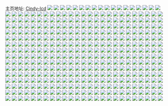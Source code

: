 主页地址: [Cindy-lcd](https://weibo.com/u/2987329572) 
![](https://wx4.sinaimg.cn/mw2000/b20f0824gy1gk5hzju4rtj235s2dc4qq.jpg) 
![](https://wx4.sinaimg.cn/mw2000/b20f0824gy1gk5hze1relj235s2dc4qr.jpg) 
![](https://wx4.sinaimg.cn/mw2000/b20f0824gy1gk5hzl48vsj20k00zk14e.jpg) 
![](https://wx4.sinaimg.cn/mw2000/b20f0824gy1gk5hzlvdadj20zk0k013u.jpg) 
![](https://wx4.sinaimg.cn/mw2000/b20f0824gy1gk5hzmlvbxj20zk0k012w.jpg) 
![](https://wx4.sinaimg.cn/mw2000/b20f0824gy1gk5hznirnwj20zk0k012o.jpg) 
![](https://wx4.sinaimg.cn/mw2000/b20f0824gy1gk5hzoe94wj20k00zktk3.jpg) 
![](https://wx4.sinaimg.cn/mw2000/b20f0824gy1gk5hzqtfmmj22c0340u0x.jpg) 
![](https://wx4.sinaimg.cn/mw2000/b20f0824gy1gk5hzb14p3j235s2dcnpf.jpg) 
![](https://wx4.sinaimg.cn/mw2000/b20f0824gy1gk5hzy718wj22c03404qq.jpg) 
![](https://wx4.sinaimg.cn/mw2000/b20f0824gy1gk5i01lbtcj23402c0npe.jpg) 
![](https://wx4.sinaimg.cn/mw2000/b20f0824gy1gk5hzu1kpuj22c0340hdt.jpg) 
![](https://wx4.sinaimg.cn/mw2000/b20f0824gy1gjg1y4tqiaj23402c0x6p.jpg) 
![](https://wx4.sinaimg.cn/mw2000/b20f0824gy1gjg1y7ab1bj23402c01ky.jpg) 
![](https://wx4.sinaimg.cn/mw2000/b20f0824gy1gjg1y9p7b5j22v825fe82.jpg) 
![](https://wx4.sinaimg.cn/mw2000/b20f0824gy1gjg1yc5sjmj23402c0npe.jpg) 
![](https://wx4.sinaimg.cn/mw2000/b20f0824gy1gjg1yhjp5lj21r0340b2a.jpg) 
![](https://wx4.sinaimg.cn/mw2000/b20f0824gy1gjg1ym6tjsj251c3s0kjp.jpg) 
![](https://wx4.sinaimg.cn/mw2000/b20f0824gy1gjg1ysy713j20xc1e0qds.jpg) 
![](https://wx4.sinaimg.cn/mw2000/b20f0824gy1gjg1ynztboj22c0340hdx.jpg) 
![](https://wx4.sinaimg.cn/mw2000/b20f0824gy1gjg1ypgtc3j21ot3054qq.jpg) 
![](https://wx4.sinaimg.cn/mw2000/b20f0824gy1gjg1yrmauvj21ct2ere81.jpg) 
![](https://wx4.sinaimg.cn/mw2000/b20f0824gy1gjg1yun7hqj22c0340e84.jpg) 
![](https://wx4.sinaimg.cn/mw2000/b20f0824gy1gjg1ywzyygj22c0340hdw.jpg) 
![](https://wx4.sinaimg.cn/mw2000/b20f0824gy1gjg1yyhnd7j21my2wthdt.jpg) 
![](https://wx4.sinaimg.cn/mw2000/b20f0824gy1gjg1z0si0nj22c03401l0.jpg) 
![](https://wx4.sinaimg.cn/mw2000/b20f0824gy1gjg1z2kgqoj22c0340u0z.jpg) 
![](https://wx4.sinaimg.cn/mw2000/b20f0824gy1gjg1z3qe8sj21o02ype81.jpg) 
![](https://wx4.sinaimg.cn/mw2000/b20f0824gy1gjg1z5zesjj22c0340qv7.jpg) 
![](https://wx4.sinaimg.cn/mw2000/b20f0824gy1gjg1y2z8z2j21qe32ze81.jpg) 
![](https://wx4.sinaimg.cn/mw2000/b20f0824gy1gjep3dcm3pj22yo1c91ky.jpg) 
![](https://wx4.sinaimg.cn/mw2000/b20f0824gy1gjep3hi1cvj21i425bh5g.jpg) 
![](https://wx4.sinaimg.cn/mw2000/b20f0824gy1gjep3fc7w6j21qt3244qp.jpg) 
![](https://wx4.sinaimg.cn/mw2000/b20f0824gy1gjep3i8058j23401r0npd.jpg) 
![](https://wx4.sinaimg.cn/mw2000/b20f0824gy1gjep3kztlqj21r0340aum.jpg) 
![](https://wx4.sinaimg.cn/mw2000/b20f0824gy1gjep3zt1kmj21r03401kx.jpg) 
![](https://wx4.sinaimg.cn/mw2000/b20f0824gy1gjep3oqdgjj23402c07wk.jpg) 
![](https://wx4.sinaimg.cn/mw2000/b20f0824gy1gjep3soqwlj23402c0hdw.jpg) 
![](https://wx4.sinaimg.cn/mw2000/b20f0824gy1gjep3wiv03j23402c07wk.jpg) 
![](https://wx4.sinaimg.cn/mw2000/b20f0824gy1gjep3kfzp2j21401rb7wi.jpg) 
![](https://wx4.sinaimg.cn/mw2000/b20f0824gy1gjeozwe3odj20zk0k07dh.jpg) 
![](https://wx4.sinaimg.cn/mw2000/b20f0824gy1gjeozvzlvwj20k00zk10v.jpg) 
![](https://wx4.sinaimg.cn/mw2000/b20f0824gy1gjeozy0m0jj22c0340k3l.jpg) 
![](https://wx4.sinaimg.cn/mw2000/b20f0824gy1gjeozzjbi9j21to3404a3.jpg) 
![](https://wx4.sinaimg.cn/mw2000/b20f0824gy1gjeozuhoa3j21x82utk2w.jpg) 
![](https://wx4.sinaimg.cn/mw2000/b20f0824gy1gjeozwrf9pj21p22spqqa.jpg) 
![](https://wx4.sinaimg.cn/mw2000/b20f0824gy1gjep3b2mmoj23402c0b29.jpg) 
![](https://wx4.sinaimg.cn/mw2000/b20f0824gy1gjeox8wprzj23402c0npd.jpg) 
![](https://wx4.sinaimg.cn/mw2000/b20f0824ly1gjbup8ubmwj22c0340tuc.jpg) 
![](https://wx4.sinaimg.cn/mw2000/b20f0824ly1gjbuosrfr3j23401r0kjl.jpg) 
![](https://wx4.sinaimg.cn/mw2000/b20f0824ly1gjbup5zpfnj21r03401gs.jpg) 
![](https://wx4.sinaimg.cn/mw2000/b20f0824ly1gjbup7dtjwj23401r0b0l.jpg) 
![](https://wx4.sinaimg.cn/mw2000/b20f0824ly1gjbuozy97pj22wg1mqu0x.jpg) 
![](https://wx4.sinaimg.cn/mw2000/b20f0824ly1gjbuouqirjj23401r0qv5.jpg) 
![](https://wx4.sinaimg.cn/mw2000/b20f0824ly1gjbup242ixj232o1q91ky.jpg) 
![](https://wx4.sinaimg.cn/mw2000/b20f0824ly1gjbup4bmbcj23401r07wh.jpg) 
![](https://wx4.sinaimg.cn/mw2000/b20f0824ly1gjbupeco4rj21r0340kjl.jpg) 
![](https://wx4.sinaimg.cn/mw2000/b20f0824ly1gjbupg8prij23401r0kjl.jpg) 
![](https://wx4.sinaimg.cn/mw2000/b20f0824ly1gjbupbw2emj23402c0kjl.jpg) 
![](https://wx4.sinaimg.cn/mw2000/b20f0824ly1gjbuoxami6j21p530pwue.jpg) 
![](https://wx4.sinaimg.cn/mw2000/b20f0824ly1gjbuoyfxjvj21r0340nch.jpg) 
![](https://wx4.sinaimg.cn/mw2000/b20f0824ly1gjbupi1b8mj23402c01f1.jpg) 
![](https://wx4.sinaimg.cn/mw2000/b20f0824ly1gjbupm6i80j23402c0b2a.jpg) 
![](https://wx4.sinaimg.cn/mw2000/b20f0824ly1gjbuow8rk8j21r0340k4s.jpg) 
![](https://wx4.sinaimg.cn/mw2000/b20f0824ly1gjbupa9rjfj20k00zk7eq.jpg) 
![](https://wx4.sinaimg.cn/mw2000/b20f0824ly1gjbupar13oj216o1kw7hr.jpg) 
![](https://wx4.sinaimg.cn/mw2000/b20f0824ly1gja1a9dw0oj22c0340kg5.jpg) 
![](https://wx4.sinaimg.cn/mw2000/b20f0824ly1gja1axvmlnj21r0340wil.jpg) 
![](https://wx4.sinaimg.cn/mw2000/b20f0824ly1gja1aqdp4lj21pz1ahked.jpg) 
![](https://wx4.sinaimg.cn/mw2000/b20f0824ly1gja1bczsdtj21r0340awc.jpg) 
![](https://wx4.sinaimg.cn/mw2000/b20f0824ly1gja1bj9te5j22c03404qq.jpg) 
![](https://wx4.sinaimg.cn/mw2000/b20f0824ly1gja1b4bmeej20k00zkag0.jpg) 
![](https://wx4.sinaimg.cn/mw2000/b20f0824ly1gja1b9n977j22c0340u0x.jpg) 
![](https://wx4.sinaimg.cn/mw2000/b20f0824ly1gja1bxppdcj22c03407wm.jpg) 
![](https://wx4.sinaimg.cn/mw2000/b20f0824ly1gja1aglraqj20k00zk457.jpg) 
![](https://wx4.sinaimg.cn/mw2000/b20f0824ly1gja1ahg02aj20k00zk47w.jpg) 
![](https://wx4.sinaimg.cn/mw2000/b20f0824ly1gja1bkoaj0j20k00zkdoh.jpg) 
![](https://wx4.sinaimg.cn/mw2000/b20f0824ly1gja1aehbx1j23402c01ky.jpg) 
![](https://wx4.sinaimg.cn/mw2000/b20f0824ly1gja1akf2gkj23402c0hdt.jpg) 
![](https://wx4.sinaimg.cn/mw2000/b20f0824ly1gja1antee4j22c03407wh.jpg) 
![](https://wx4.sinaimg.cn/mw2000/b20f0824ly1gja1awpjxwj22c0340b2b.jpg) 
![](https://wx4.sinaimg.cn/mw2000/b20f0824ly1gja1b27tjkj21r0340hdt.jpg) 
![](https://wx4.sinaimg.cn/mw2000/b20f0824ly1gja1a6nqcqj22c0340b29.jpg) 
![](https://wx4.sinaimg.cn/mw2000/b20f0824ly1gja1c0bfccj22c0340e81.jpg) 
![](https://wx4.sinaimg.cn/mw2000/b20f0824gy1gisu38f1lfj22c0340e84.jpg) 
![](https://wx4.sinaimg.cn/mw2000/b20f0824gy1gisu5gxvtyj22c0340hdu.jpg) 
![](https://wx4.sinaimg.cn/mw2000/b20f0824gy1gisu3a8rdzj22c0340hdv.jpg) 
![](https://wx4.sinaimg.cn/mw2000/b20f0824gy1gisu5i9m27j22c0340kjl.jpg) 
![](https://wx4.sinaimg.cn/mw2000/b20f0824gy1gisu3fa6kxj23401qzb2b.jpg) 
![](https://wx4.sinaimg.cn/mw2000/b20f0824gy1gisu5oa7fuj23401r0e82.jpg) 
![](https://wx4.sinaimg.cn/mw2000/b20f0824gy1gisu3bp2t6j22c0340u0z.jpg) 
![](https://wx4.sinaimg.cn/mw2000/b20f0824gy1gisu5jl5gwj22c0340b2a.jpg) 
![](https://wx4.sinaimg.cn/mw2000/b20f0824gy1gisu36u28jj22892z0npf.jpg) 
![](https://wx4.sinaimg.cn/mw2000/b20f0824gy1gisu5la9a7j22892z0npe.jpg) 
![](https://wx4.sinaimg.cn/mw2000/b20f0824gy1gisu3dtyc4j22c0340npg.jpg) 
![](https://wx4.sinaimg.cn/mw2000/b20f0824gy1gisu5myj5lj22c0340u0z.jpg) 
![](https://wx4.sinaimg.cn/mw2000/b20f0824gy1gisu3cduw5j20u0140n5v.jpg) 
![](https://wx4.sinaimg.cn/mw2000/b20f0824gy1gisu3ft7szj20n11dtwm7.jpg) 
![](https://wx4.sinaimg.cn/mw2000/b20f0824gy1gisu35ggq1j20n11dt7hc.jpg) 
![](https://wx4.sinaimg.cn/mw2000/b20f0824gy1giacv27cvmj23401r0x6p.jpg) 
![](https://wx4.sinaimg.cn/mw2000/b20f0824gy1giacv39329j23401r0tyy.jpg) 
![](https://wx4.sinaimg.cn/mw2000/b20f0824gy1giacv43lkaj22c03404qp.jpg) 
![](https://wx4.sinaimg.cn/mw2000/b20f0824gy1giacv4xs4pj21r0340tvn.jpg) 
![](https://wx4.sinaimg.cn/mw2000/b20f0824gy1giacv5pn3nj21r03407ts.jpg) 
![](https://wx4.sinaimg.cn/mw2000/b20f0824gy1giacv0f67qj21r0340qip.jpg) 
![](https://wx4.sinaimg.cn/mw2000/b20f0824gy1giacv6g7u7j23402c01cd.jpg) 
![](https://wx4.sinaimg.cn/mw2000/b20f0824gy1giacv1af39j23401r0u0g.jpg) 
![](https://wx4.sinaimg.cn/mw2000/b20f0824gy1giacv9heatj22c0340u0y.jpg) 
![](https://wx4.sinaimg.cn/mw2000/b20f0824gy1giacwa4o65j23401r01kx.jpg) 
![](https://wx4.sinaimg.cn/mw2000/b20f0824gy1gi74w1fs8fj23402c01cd.jpg) 
![](https://wx4.sinaimg.cn/mw2000/b20f0824gy1gi43xv4h32j20u01hc49b.jpg) 
![](https://wx4.sinaimg.cn/mw2000/b20f0824gy1gi43xw4i7xj23401r0x6p.jpg) 
![](https://wx4.sinaimg.cn/mw2000/b20f0824gy1gi43xtta9xj22c03404qp.jpg) 
![](https://wx4.sinaimg.cn/mw2000/b20f0824gy1gi43xwvm6wj20k00zkn8d.jpg) 
![](https://wx4.sinaimg.cn/mw2000/b20f0824gy1gi43xx9li5j20k00z7gy3.jpg) 
![](https://wx4.sinaimg.cn/mw2000/b20f0824gy1ghsmewr5pij23401r01b5.jpg) 
![](https://wx4.sinaimg.cn/mw2000/b20f0824gy1ghsmexm1ozj228d2fie81.jpg) 
![](https://wx4.sinaimg.cn/mw2000/b20f0824gy1ghsmeyevwbj23401r04qp.jpg) 
![](https://wx4.sinaimg.cn/mw2000/b20f0824gy1ghsmf0kzd8j23401r0hdt.jpg) 
![](https://wx4.sinaimg.cn/mw2000/b20f0824gy1ghsmf1h8q3j23401v3hdt.jpg) 
![](https://wx4.sinaimg.cn/mw2000/b20f0824gy1ghsmf29fivj23402c019i.jpg) 
![](https://wx4.sinaimg.cn/mw2000/b20f0824gy1ghsmf3vdi0j22c0340kjl.jpg) 
![](https://wx4.sinaimg.cn/mw2000/b20f0824gy1ghsmf4z14mj23402c0hdt.jpg) 
![](https://wx4.sinaimg.cn/mw2000/b20f0824gy1ghsmf67c7sj23402c0x6p.jpg) 
![](https://wx4.sinaimg.cn/mw2000/b20f0824gy1ghsmf8dfqxj23402c07wh.jpg) 
![](https://wx4.sinaimg.cn/mw2000/b20f0824gy1ghsmfac722j23402c0npd.jpg) 
![](https://wx4.sinaimg.cn/mw2000/b20f0824gy1ghsmfc7jdij21r0340b29.jpg) 
![](https://wx4.sinaimg.cn/mw2000/b20f0824gy1ghsmfdr2zuj22c0340hdt.jpg) 
![](https://wx4.sinaimg.cn/mw2000/b20f0824gy1ghsmff93qgj23401r0b29.jpg) 
![](https://wx4.sinaimg.cn/mw2000/b20f0824gy1ghsmfg2hnyj22c0340b29.jpg) 
![](https://wx4.sinaimg.cn/mw2000/b20f0824gy1ghsmfha03yj21r03404qq.jpg) 
![](https://wx4.sinaimg.cn/mw2000/b20f0824gy1ghsmfiei3sj21r03407wi.jpg) 
![](https://wx4.sinaimg.cn/mw2000/b20f0824gy1ghsmc9ct1hj23401r0az2.jpg) 
![](https://wx4.sinaimg.cn/mw2000/b20f0824gy1ghsmcaoinhj21r03404qq.jpg) 
![](https://wx4.sinaimg.cn/mw2000/b20f0824gy1ghsmccwyywj23401r0kjl.jpg) 
![](https://wx4.sinaimg.cn/mw2000/b20f0824gy1ghsmcdrjnqj21r0340kjl.jpg) 
![](https://wx4.sinaimg.cn/mw2000/b20f0824gy1ghsmceoedzj21r0340u0x.jpg) 
![](https://wx4.sinaimg.cn/mw2000/b20f0824gy1ghsmc82cflj23401r0hdn.jpg) 
![](https://wx4.sinaimg.cn/mw2000/b20f0824gy1ghsmcgws1zj23401r0e81.jpg) 
![](https://wx4.sinaimg.cn/mw2000/b20f0824gy1ghsmchqyagj21r03401kx.jpg) 
![](https://wx4.sinaimg.cn/mw2000/b20f0824gy1ghsmcifolcj23401r07t4.jpg) 
![](https://wx4.sinaimg.cn/mw2000/b20f0824gy1ghsmcjhht9j21r0340kjl.jpg) 
![](https://wx4.sinaimg.cn/mw2000/b20f0824gy1ghsmckiwcxj21r0340hdt.jpg) 
![](https://wx4.sinaimg.cn/mw2000/b20f0824gy1ghsmclfk2ej21r0340npd.jpg) 
![](https://wx4.sinaimg.cn/mw2000/b20f0824gy1ghsmcbyyz4j21r03404qp.jpg) 
![](https://wx4.sinaimg.cn/mw2000/b20f0824gy1ghsmcm6bufj23401r0hai.jpg) 
![](https://wx4.sinaimg.cn/mw2000/b20f0824gy1ghsmcmxoquj23401r0b29.jpg) 
![](https://wx4.sinaimg.cn/mw2000/b20f0824gy1ghsmcns11lj23401r0b29.jpg) 
![](https://wx4.sinaimg.cn/mw2000/b20f0824gy1ghsmcoo5qoj226o2g6hdt.jpg) 
![](https://wx4.sinaimg.cn/mw2000/b20f0824gy1ghsmcpvtqhj23401r07wi.jpg) 
![](https://wx4.sinaimg.cn/mw2000/b20f0824gy1ghsmaqcsvaj22c03401ky.jpg) 
![](https://wx4.sinaimg.cn/mw2000/b20f0824gy1ghsmartcqrj22c0340npe.jpg) 
![](https://wx4.sinaimg.cn/mw2000/b20f0824gy1ghsmasrlufj23402c0kad.jpg) 
![](https://wx4.sinaimg.cn/mw2000/b20f0824gy1ghsmaug5clj234024kkjl.jpg) 
![](https://wx4.sinaimg.cn/mw2000/b20f0824gy1ghsmavcfabj23402c0hdt.jpg) 
![](https://wx4.sinaimg.cn/mw2000/b20f0824gy1ghsmax8k0aj23401r0qv5.jpg) 
![](https://wx4.sinaimg.cn/mw2000/b20f0824gy1ghsmaybmq9j23401r04qq.jpg) 
![](https://wx4.sinaimg.cn/mw2000/b20f0824gy1ghsmaz5syij21r0340hca.jpg) 
![](https://wx4.sinaimg.cn/mw2000/b20f0824gy1ghsmb125q3j23401r0x6q.jpg) 
![](https://wx4.sinaimg.cn/mw2000/b20f0824gy1ghsmb2bkqnj21r03407wh.jpg) 
![](https://wx4.sinaimg.cn/mw2000/b20f0824gy1ghsmb35zttj23401r0b29.jpg) 
![](https://wx4.sinaimg.cn/mw2000/b20f0824gy1ghsmb4hvy5j21r0340b2b.jpg) 
![](https://wx4.sinaimg.cn/mw2000/b20f0824gy1ghsmb5y8rmj21r0340b2b.jpg) 
![](https://wx4.sinaimg.cn/mw2000/b20f0824gy1ghsmb76c66j23401r0qv6.jpg) 
![](https://wx4.sinaimg.cn/mw2000/b20f0824gy1ghsmb8lzakj21hd23lhdt.jpg) 
![](https://wx4.sinaimg.cn/mw2000/b20f0824gy1ghsmb9fnw9j23401r0e81.jpg) 
![](https://wx4.sinaimg.cn/mw2000/b20f0824gy1ghsmbanxyjj23401r0e81.jpg) 
![](https://wx4.sinaimg.cn/mw2000/b20f0824gy1ghsmbbk00bj23401r0hdq.jpg) 
![](https://wx4.sinaimg.cn/mw2000/b20f0824gy1ghsm4eyz7wj23402c07wi.jpg) 
![](https://wx4.sinaimg.cn/mw2000/b20f0824gy1ghsm4iooq6j23402c0npd.jpg) 
![](https://wx4.sinaimg.cn/mw2000/b20f0824gy1ghsm4kxvnlj21r0340npd.jpg) 
![](https://wx4.sinaimg.cn/mw2000/b20f0824gy1ghsm4ntxe9j21r0340e84.jpg) 
![](https://wx4.sinaimg.cn/mw2000/b20f0824gy1ghsm4ouarej21r0340npd.jpg) 
![](https://wx4.sinaimg.cn/mw2000/b20f0824gy1ghsm4q0tkpj21c92dsx6p.jpg) 
![](https://wx4.sinaimg.cn/mw2000/b20f0824gy1ghsm4qwa77j21lr2k9e81.jpg) 
![](https://wx4.sinaimg.cn/mw2000/b20f0824gy1ghsm4rpp0kj234021db29.jpg) 
![](https://wx4.sinaimg.cn/mw2000/b20f0824gy1ghsm4sphvgj20k00zk45p.jpg) 
![](https://wx4.sinaimg.cn/mw2000/b20f0824gy1ghsm4tk7asj22402tc4qq.jpg) 
![](https://wx4.sinaimg.cn/mw2000/b20f0824gy1ghsm4m1uvmj22c0340hdu.jpg) 
![](https://wx4.sinaimg.cn/mw2000/b20f0824gy1ghsm4uj5zzj22c0340npd.jpg) 
![](https://wx4.sinaimg.cn/mw2000/b20f0824gy1gh70psz3w6j23gg56ou0z.jpg) 
![](https://wx4.sinaimg.cn/mw2000/b20f0824gy1gh70pyom67j256o3ggkjn.jpg) 
![](https://wx4.sinaimg.cn/mw2000/b20f0824gy1gh70q5ousij256o3ggqv7.jpg) 
![](https://wx4.sinaimg.cn/mw2000/b20f0824gy1gh70qe3bl6j256o3gg4qu.jpg) 
![](https://wx4.sinaimg.cn/mw2000/b20f0824gy1gh70qlivgvj256o3ggkjo.jpg) 
![](https://wx4.sinaimg.cn/mw2000/b20f0824gy1gh70qt9mb3j256o3ggb2d.jpg) 
![](https://wx4.sinaimg.cn/mw2000/b20f0824gy1gh70r21takj256o3gg1l2.jpg) 
![](https://wx4.sinaimg.cn/mw2000/b20f0824gy1gh70pmktp5j23gg56ox6s.jpg) 
![](https://wx4.sinaimg.cn/mw2000/b20f0824gy1gh70s50j8hj256o3ggu15.jpg) 
![](https://wx4.sinaimg.cn/mw2000/b20f0824gy1gh70rg8nhmj24xr3fd4qy.jpg) 
![](https://wx4.sinaimg.cn/mw2000/b20f0824gy1gh70snifvtj23gg56oqvg.jpg) 
![](https://wx4.sinaimg.cn/mw2000/b20f0824gy1gh70tlja30j236i51fe8e.jpg) 
![](https://wx4.sinaimg.cn/mw2000/b20f0824gy1gh70rqktokj22i43gakjq.jpg) 
![](https://wx4.sinaimg.cn/mw2000/b20f0824gy1gh70tn0ce8j230p1p5h45.jpg) 
![](https://wx4.sinaimg.cn/mw2000/b20f0824gy1gh70t1c2w7j256o3ggkjt.jpg) 
![](https://wx4.sinaimg.cn/mw2000/b20f0824gy1gh70trdrkaj23401r0qv6.jpg) 
![](https://wx4.sinaimg.cn/mw2000/b20f0824gy1gh70tvwf6hj23401r0u0y.jpg) 
![](https://wx4.sinaimg.cn/mw2000/b20f0824gy1gh70tzjndfj23401r0e82.jpg) 
![](https://wx4.sinaimg.cn/mw2000/b20f0824gy1ggn721a9pvj23gg56o1lg.jpg) 
![](https://wx4.sinaimg.cn/mw2000/b20f0824gy1ggn73oyot3j23gg56ob2f.jpg) 
![](https://wx4.sinaimg.cn/mw2000/b20f0824gy1ggn718ex8ij256o3ggnpv.jpg) 
![](https://wx4.sinaimg.cn/mw2000/b20f0824gy1ggn73eqga2j256o3gg4qv.jpg) 
![](https://wx4.sinaimg.cn/mw2000/b20f0824gy1ggn72jkti4j256o3gge87.jpg) 
![](https://wx4.sinaimg.cn/mw2000/b20f0824gy1ggn734dlv6j256o3ggu12.jpg) 
![](https://wx4.sinaimg.cn/mw2000/b20f0824gy1ggn72tqiuzj23gg56oe86.jpg) 
![](https://wx4.sinaimg.cn/mw2000/b20f0824gy1ggn70d58vtj20n01a11ab.jpg) 
![](https://wx4.sinaimg.cn/mw2000/b20f0824gy1ggn728674mj22c0340u0z.jpg) 
![](https://wx4.sinaimg.cn/mw2000/b20f0824ly1gga4421moqj23402c0npd.jpg) 
![](https://wx4.sinaimg.cn/mw2000/b20f0824ly1gga4490o1bj23402c0e82.jpg) 
![](https://wx4.sinaimg.cn/mw2000/b20f0824ly1gga44fuqlgj23402c01ky.jpg) 
![](https://wx4.sinaimg.cn/mw2000/b20f0824ly1gga44nrfsxj23402c0kjl.jpg) 
![](https://wx4.sinaimg.cn/mw2000/b20f0824ly1gga44tkfrkj23402c0e81.jpg) 
![](https://wx4.sinaimg.cn/mw2000/b20f0824gy1gf0z8qzk50j21r0340e83.jpg) 
![](https://wx4.sinaimg.cn/mw2000/b20f0824gy1gf0z8svi1yj21r0340hdv.jpg) 
![](https://wx4.sinaimg.cn/mw2000/b20f0824gy1gf0z8wasz6j21r0340x6r.jpg) 
![](https://wx4.sinaimg.cn/mw2000/b20f0824gy1gf0z8z7054j222z345qvb.jpg) 
![](https://wx4.sinaimg.cn/mw2000/b20f0824gy1geq3rxm6dtj23401r0x6p.jpg) 
![](https://wx4.sinaimg.cn/mw2000/b20f0824gy1geq3s0sl4xj23401r04qq.jpg) 
![](https://wx4.sinaimg.cn/mw2000/b20f0824gy1geq3shhv5pj23402c0qv6.jpg) 
![](https://wx4.sinaimg.cn/mw2000/b20f0824gy1geq3snzakkj23402c0qv6.jpg) 
![](https://wx4.sinaimg.cn/mw2000/b20f0824gy1geq3st5mrcj22c0340hdv.jpg) 
![](https://wx4.sinaimg.cn/mw2000/b20f0824ly1geoisz6ds4j23401r0kjm.jpg) 
![](https://wx4.sinaimg.cn/mw2000/b20f0824ly1geoit6qb71j23401r0u0x.jpg) 
![](https://wx4.sinaimg.cn/mw2000/b20f0824gy1gefqyh0zr3j22ir1ki7wi.jpg) 
![](https://wx4.sinaimg.cn/mw2000/b20f0824gy1gefqyy21p9j21ih2ovu0x.jpg) 
![](https://wx4.sinaimg.cn/mw2000/b20f0824gy1gefqyl7gqxj23402c0e82.jpg) 
![](https://wx4.sinaimg.cn/mw2000/b20f0824gy1gefqyq8x10j23401r0qv6.jpg) 
![](https://wx4.sinaimg.cn/mw2000/b20f0824gy1gefqyu7rgrj22c02c04qq.jpg) 
![](https://wx4.sinaimg.cn/mw2000/b20f0824ly1geby8kbqoaj23401r0qv5.jpg) 
![](https://wx4.sinaimg.cn/mw2000/b20f0824ly1geby9motuoj23401r0npf.jpg) 
![](https://wx4.sinaimg.cn/mw2000/b20f0824ly1gdhiokcjs6j23402c0hdt.jpg) 
![](https://wx4.sinaimg.cn/mw2000/b20f0824ly1gdhiolq8otj22832ys7wh.jpg) 
![](https://wx4.sinaimg.cn/mw2000/b20f0824gy1gc43nm66nfj21400u0gsk.jpg) 
![](https://wx4.sinaimg.cn/mw2000/b20f0824gy1gc43nll8x9j21400u00wd.jpg) 
![](https://wx4.sinaimg.cn/mw2000/b20f0824gy1gc43nl1n6uj20u0140ai1.jpg) 
![](https://wx4.sinaimg.cn/mw2000/b20f0824gy1gc43o0nlgtj21ha0tyat2.jpg) 
![](https://wx4.sinaimg.cn/mw2000/b20f0824gy1gc43nztqo3j21hc0u0apx.jpg) 
![](https://wx4.sinaimg.cn/mw2000/b20f0824gy1gc43o1b9psj20u0140gz0.jpg) 
![](https://wx4.sinaimg.cn/mw2000/b20f0824ly1gbihdrss89j21400u0alh.jpg) 
![](https://wx4.sinaimg.cn/mw2000/b20f0824ly1gbihds89ylj21400u0aj0.jpg) 
![](https://wx4.sinaimg.cn/mw2000/b20f0824ly1gb9acz4r9sj21400u00zg.jpg) 
![](https://wx4.sinaimg.cn/mw2000/b20f0824ly1gb9ad1kac4j20u0140n67.jpg) 
![](https://wx4.sinaimg.cn/mw2000/b20f0824ly1gb9ad2yfh9j20u015nn5z.jpg) 
![](https://wx4.sinaimg.cn/mw2000/b20f0824ly1gb9ad83h7nj21400u0tph.jpg) 
![](https://wx4.sinaimg.cn/mw2000/b20f0824ly1gb9ad8s28zj21400u0amo.jpg) 
![](https://wx4.sinaimg.cn/mw2000/b20f0824gy3gb5wjaux91j20zk0zkkde.jpg) 
![](https://wx4.sinaimg.cn/mw2000/b20f0824gy1gat5j1hcrjj21k60wetn2.jpg) 
![](https://wx4.sinaimg.cn/mw2000/b20f0824gy1gat5izbou8j21kw126au5.jpg) 
![](https://wx4.sinaimg.cn/mw2000/b20f0824gy1gat5iu2vk1j21ko0w4139.jpg) 
![](https://wx4.sinaimg.cn/mw2000/b20f0824gy1gat5ivnbefj21kw11xb29.jpg) 
![](https://wx4.sinaimg.cn/mw2000/b20f0824gy1gat5iths8mj21kw11x7l9.jpg) 
![](https://wx4.sinaimg.cn/mw2000/b20f0824gy1gat5ixpmqaj21kw11xnpd.jpg) 
![](https://wx4.sinaimg.cn/mw2000/b20f0824gy1gat5j0y4aaj21kw126kfr.jpg) 
![](https://wx4.sinaimg.cn/mw2000/b20f0824gy1gat5j4ofq6j21nv27t4qq.jpg) 
![](https://wx4.sinaimg.cn/mw2000/b20f0824gy1gat5j7q4byj21nv27tu0x.jpg) 
![](https://wx4.sinaimg.cn/mw2000/b20f0824gy1gat5jax15cj21nv27t1ky.jpg) 
![](https://wx4.sinaimg.cn/mw2000/b20f0824gy1gat5jdvkczj22c02c01ky.jpg) 
![](https://wx4.sinaimg.cn/mw2000/b20f0824ly1gafuj5yfgvj23402c01ky.jpg) 
![](https://wx4.sinaimg.cn/mw2000/b20f0824ly1gafuj9gwkkj23402c0x6p.jpg) 
![](https://wx4.sinaimg.cn/mw2000/b20f0824ly1gafujclz20j23402c0qv5.jpg) 
![](https://wx4.sinaimg.cn/mw2000/b20f0824ly1gafujqceudj23402c0qv5.jpg) 
![](https://wx4.sinaimg.cn/mw2000/b20f0824ly1gafujy97udj23402c0b2a.jpg) 
![](https://wx4.sinaimg.cn/mw2000/b20f0824ly1gafukpunauj23402c0hdu.jpg) 
![](https://wx4.sinaimg.cn/mw2000/b20f0824ly1gafulas3s1j23402c04qq.jpg) 
![](https://wx4.sinaimg.cn/mw2000/b20f0824ly1gafumbiaxvj22c0340qv6.jpg) 
![](https://wx4.sinaimg.cn/mw2000/b20f0824gy1ga3mhjga9nj22402tcnph.jpg) 
![](https://wx4.sinaimg.cn/mw2000/b20f0824gy1ga3mhosz4jj23402c0e83.jpg) 
![](https://wx4.sinaimg.cn/mw2000/b20f0824gy1ga3mhr1c41j231d1bjhdt.jpg) 
![](https://wx4.sinaimg.cn/mw2000/b20f0824gy1ga3mhvz3mhj22tc240x6q.jpg) 
![](https://wx4.sinaimg.cn/mw2000/b20f0824gy1ga3mi2zqn0j22tc240u0z.jpg) 
![](https://wx4.sinaimg.cn/mw2000/b20f0824gy1ga3mi9k0usj22tc2404qs.jpg) 
![](https://wx4.sinaimg.cn/mw2000/b20f0824gy1ga3mic7l7pj227s18wkjl.jpg) 
![](https://wx4.sinaimg.cn/mw2000/b20f0824gy1ga3mifeti7j23402c0qv5.jpg) 
![](https://wx4.sinaimg.cn/mw2000/b20f0824gy1ga3mihrv30j23402c0hdt.jpg) 
![](https://wx4.sinaimg.cn/mw2000/b20f0824gy1ga3miloyzoj22tc240000.jpg) 
![](https://wx4.sinaimg.cn/mw2000/b20f0824gy1ga3mirhs5qj22tc2407wj.jpg) 
![](https://wx4.sinaimg.cn/mw2000/b20f0824gy1ga3miuvsp1j22tc2401ky.jpg) 
![](https://wx4.sinaimg.cn/mw2000/b20f0824gy1ga3miyto92j230w1pgkjm.jpg) 
![](https://wx4.sinaimg.cn/mw2000/b20f0824gy1ga3mj1wlyaj23402c01ky.jpg) 
![](https://wx4.sinaimg.cn/mw2000/b20f0824gy1ga3mj7btvqj22tc240b2b.jpg) 
![](https://wx4.sinaimg.cn/mw2000/b20f0824gy1ga3mjfpp3nj22402tcu0y.jpg) 
![](https://wx4.sinaimg.cn/mw2000/b20f0824gy1ga3mhapy1rj22c02c0tsl.jpg) 
![](https://wx4.sinaimg.cn/mw2000/b20f0824gy1ga3mjazcd9j22c0340b2a.jpg) 
![](https://wx4.sinaimg.cn/mw2000/b20f0824ly1g9p1ipwnx6j22c02c0e2m.jpg) 
![](https://wx4.sinaimg.cn/mw2000/b20f0824gy1g9heq69plbj22tc240u0y.jpg) 
![](https://wx4.sinaimg.cn/mw2000/b20f0824ly1g9djiu6zv1j22c0340qv5.jpg) 
![](https://wx4.sinaimg.cn/mw2000/b20f0824ly1g9dljfkaemj20ku0ku0vs.jpg) 
![](https://wx4.sinaimg.cn/mw2000/b20f0824ly1g9djinfjsvj22c02c0qv5.jpg) 
![](https://wx4.sinaimg.cn/mw2000/b20f0824ly1g9djx9jcs7j21hf1z4b2c.jpg) 
![](https://wx4.sinaimg.cn/mw2000/b20f0824ly1g9dljg16s2j20ku0ku0w2.jpg) 
![](https://wx4.sinaimg.cn/mw2000/b20f0824ly1g9dljerxnqj21o02yohdu.jpg) 
![](https://wx4.sinaimg.cn/mw2000/b20f0824ly1g9dljk5wlwj22o03k07wi.jpg) 
![](https://wx4.sinaimg.cn/mw2000/b20f0824ly1g9dljl3lh4j20ku0ku0vx.jpg) 
![](https://wx4.sinaimg.cn/mw2000/b20f0824ly1g9dljo5medj22c0340qv7.jpg) 
![](https://wx4.sinaimg.cn/mw2000/b20f0824gy1g98bn3df0vj21mc13748x.jpg) 
![](https://wx4.sinaimg.cn/mw2000/b20f0824gy1g98bn3tggnj21fa0u0wth.jpg) 
![](https://wx4.sinaimg.cn/mw2000/b20f0824gy1g98bn8z83rj22c0340npe.jpg) 
![](https://wx4.sinaimg.cn/mw2000/b20f0824gy1g98bmw2911j23402c0qv6.jpg) 
![](https://wx4.sinaimg.cn/mw2000/b20f0824gy1g98bn49detj20q513un8v.jpg) 
![](https://wx4.sinaimg.cn/mw2000/b20f0824gy1g98bn2ugz4j221h2n6u0x.jpg) 
![](https://wx4.sinaimg.cn/mw2000/b20f0824gy1g98bni8awwj23402c0e82.jpg) 
![](https://wx4.sinaimg.cn/mw2000/b20f0824gy1g98bnengx6j22c0340x6r.jpg) 
![](https://wx4.sinaimg.cn/mw2000/b20f0824gy1g98bn0562xj234022ox6q.jpg) 
![](https://wx4.sinaimg.cn/mw2000/b20f0824ly1g96lul9gjbj24m032okjv.jpg) 
![](https://wx4.sinaimg.cn/mw2000/b20f0824ly1g96lumqy86j21900u0jwy.jpg) 
![](https://wx4.sinaimg.cn/mw2000/b20f0824ly1g96lun2mnjj21900u0wka.jpg) 
![](https://wx4.sinaimg.cn/mw2000/b20f0824ly1g96lupah7nj24802tc1kz.jpg) 
![](https://wx4.sinaimg.cn/mw2000/b20f0824ly1g96luq6lsqj20u0190jxz.jpg) 
![](https://wx4.sinaimg.cn/mw2000/b20f0824ly1g96luqipj7j20u0190wkf.jpg) 
![](https://wx4.sinaimg.cn/mw2000/b20f0824ly1g96luqupqaj21900u0dmz.jpg) 
![](https://wx4.sinaimg.cn/mw2000/b20f0824ly1g96ludm5qcj24802tc1kz.jpg) 
![](https://wx4.sinaimg.cn/mw2000/b20f0824ly1g96lutfb59j24802tckjn.jpg) 
![](https://wx4.sinaimg.cn/mw2000/b20f0824gy1g90ac22irjj20u10u00uz.jpg) 
![](https://wx4.sinaimg.cn/mw2000/b20f0824gy1g815ph4dvoj21qp3404qq.jpg) 
![](https://wx4.sinaimg.cn/mw2000/b20f0824gy1g815pftpa2j22c0340hdt.jpg) 
![](https://wx4.sinaimg.cn/mw2000/b20f0824ly1g7v8sk6f0gj20hh0xstcu.jpg) 
![](https://wx4.sinaimg.cn/mw2000/b20f0824gy1g7upsdcjttj22c0340e82.jpg) 
![](https://wx4.sinaimg.cn/mw2000/b20f0824gy1g7upsg65rwj22c0340qv5.jpg) 
![](https://wx4.sinaimg.cn/mw2000/b20f0824gy1g7upsip5nkj23402c07v9.jpg) 
![](https://wx4.sinaimg.cn/mw2000/b20f0824gy1g7upskrfy6j23402c0haj.jpg) 
![](https://wx4.sinaimg.cn/mw2000/b20f0824gy1g7upsn9tnnj23402c04qp.jpg) 
![](https://wx4.sinaimg.cn/mw2000/b20f0824gy1g7upsyhug1j23402c0e84.jpg) 
![](https://wx4.sinaimg.cn/mw2000/b20f0824gy1g7upt11vfnj23402c07rh.jpg) 
![](https://wx4.sinaimg.cn/mw2000/b20f0824gy1g7upt5uus6j22c03404qp.jpg) 
![](https://wx4.sinaimg.cn/mw2000/b20f0824gy1g7upt9tffpj23402c07wi.jpg) 
![](https://wx4.sinaimg.cn/mw2000/b20f0824gy1g7upm9kpetj22c0340b2c.jpg) 
![](https://wx4.sinaimg.cn/mw2000/b20f0824gy1g7upmihlbvj229e30qb2c.jpg) 
![](https://wx4.sinaimg.cn/mw2000/b20f0824gy1g7upmq4lucj22c03401l0.jpg) 
![](https://wx4.sinaimg.cn/mw2000/b20f0824gy1g7upmvnyclj22c0340qv7.jpg) 
![](https://wx4.sinaimg.cn/mw2000/b20f0824gy1g7upm2xkvsj23402c04qr.jpg) 
![](https://wx4.sinaimg.cn/mw2000/b20f0824gy1g7upmynw23j22c02c04qq.jpg) 
![](https://wx4.sinaimg.cn/mw2000/b20f0824gy1g7uphmwvksj22l3240hdu.jpg) 
![](https://wx4.sinaimg.cn/mw2000/b20f0824gy1g7uphucwvuj21eu240e81.jpg) 
![](https://wx4.sinaimg.cn/mw2000/b20f0824gy1g7upkgziexj22lz240e82.jpg) 
![](https://wx4.sinaimg.cn/mw2000/b20f0824gy1g7upik01cpj22tc240b2b.jpg) 
![](https://wx4.sinaimg.cn/mw2000/b20f0824gy1g7upi0kgizj22tc2404qs.jpg) 
![](https://wx4.sinaimg.cn/mw2000/b20f0824gy1g7upi81yn4j22tc240npf.jpg) 
![](https://wx4.sinaimg.cn/mw2000/b20f0824gy1g7upiegb2xj22tc240x6r.jpg) 
![](https://wx4.sinaimg.cn/mw2000/b20f0824gy1g7upitjxqcj22tc240e83.jpg) 
![](https://wx4.sinaimg.cn/mw2000/b20f0824gy1g7upinys18j22i4240x6q.jpg) 
![](https://wx4.sinaimg.cn/mw2000/b20f0824ly1g7u1fianfxj21o02you0y.jpg) 
![](https://wx4.sinaimg.cn/mw2000/b20f0824ly1g7u1flga57j21o02yox6q.jpg) 
![](https://wx4.sinaimg.cn/mw2000/b20f0824ly1g7u1fp1xnzj21o02you0y.jpg) 
![](https://wx4.sinaimg.cn/mw2000/b20f0824ly1g7u1ffch5jj21o02yokjm.jpg) 
![](https://wx4.sinaimg.cn/mw2000/b20f0824ly1g7u1fsb0pjj22yo1o01kz.jpg) 
![](https://wx4.sinaimg.cn/mw2000/b20f0824ly1g7u1fv34qjj22yo1o01ky.jpg) 
![](https://wx4.sinaimg.cn/mw2000/b20f0824ly1g7u1fx1iwsj22yo1o01ky.jpg) 
![](https://wx4.sinaimg.cn/mw2000/b20f0824ly1g7u1fys4c9j22yo1o01ky.jpg) 
![](https://wx4.sinaimg.cn/mw2000/b20f0824ly1g7u1g0anouj21o02idkjl.jpg) 
![](https://wx4.sinaimg.cn/mw2000/b20f0824ly1g7pfjk1sapj20u0140k1p.jpg) 
![](https://wx4.sinaimg.cn/mw2000/b20f0824ly1g7pfjlf0pgj20u0140ahk.jpg) 
![](https://wx4.sinaimg.cn/mw2000/b20f0824ly1g7pfjmr4u3j20u0140wnl.jpg) 
![](https://wx4.sinaimg.cn/mw2000/b20f0824ly1g7pfjnylvij20u0140wme.jpg) 
![](https://wx4.sinaimg.cn/mw2000/b20f0824ly1g7pfjpcxkfj21400u048j.jpg) 
![](https://wx4.sinaimg.cn/mw2000/b20f0824ly1g7pfjr46tqj20u0140dq2.jpg) 
![](https://wx4.sinaimg.cn/mw2000/b20f0824ly1g7pfjusrtaj20u0140ti3.jpg) 
![](https://wx4.sinaimg.cn/mw2000/b20f0824ly1g7pfk0tvb3j20u01407dx.jpg) 
![](https://wx4.sinaimg.cn/mw2000/b20f0824ly1g7pfjiq6kbj20u0140wop.jpg) 
![](https://wx4.sinaimg.cn/mw2000/b20f0824ly1g5qydan291j23402c0qsh.jpg) 
![](https://wx4.sinaimg.cn/mw2000/b20f0824ly1g5qyddobmhj23402c07tz.jpg) 
![](https://wx4.sinaimg.cn/mw2000/b20f0824ly1g5qydgbehtj23402c0kg0.jpg) 
![](https://wx4.sinaimg.cn/mw2000/b20f0824ly1g5qydiqrg4j23402c0kfz.jpg) 
![](https://wx4.sinaimg.cn/mw2000/b20f0824ly1g5qydld4q1j23402c0azu.jpg) 
![](https://wx4.sinaimg.cn/mw2000/b20f0824ly1g5qydnid56j23402c01fb.jpg) 
![](https://wx4.sinaimg.cn/mw2000/b20f0824gy1g5h5uijaouj23402c0h0v.jpg) 
![](https://wx4.sinaimg.cn/mw2000/b20f0824gy1g5h5ujxb9kj23402c0wvs.jpg) 
![](https://wx4.sinaimg.cn/mw2000/b20f0824gy1g5h5umjxb1j23402c0hdt.jpg) 
![](https://wx4.sinaimg.cn/mw2000/b20f0824gy1g5h5upoze1j22c0340qv5.jpg) 
![](https://wx4.sinaimg.cn/mw2000/b20f0824gy1g5h5ur5mr8j22tq248tyq.jpg) 
![](https://wx4.sinaimg.cn/mw2000/b20f0824gy1g5h5usosjtj23402c0b29.jpg) 
![](https://wx4.sinaimg.cn/mw2000/b20f0824gy1g5h5uttpxuj22et1w1tsd.jpg) 
![](https://wx4.sinaimg.cn/mw2000/b20f0824gy1g5h5uhryfxj234025cu0x.jpg) 
![](https://wx4.sinaimg.cn/mw2000/b20f0824gy1g5h5uv0d1dj23402c0nmj.jpg) 
![](https://wx4.sinaimg.cn/mw2000/b20f0824gy1g5h5lwb6dmj23402c0x6p.jpg) 
![](https://wx4.sinaimg.cn/mw2000/b20f0824gy1g5h5lzzleaj22c0340x6p.jpg) 
![](https://wx4.sinaimg.cn/mw2000/b20f0824gy1g5h5m7izs2j23402c0npd.jpg) 
![](https://wx4.sinaimg.cn/mw2000/b20f0824gy1g5h5m2eis2j22c0340qv5.jpg) 
![](https://wx4.sinaimg.cn/mw2000/b20f0824gy1g5h5m5dm6xj22c03407wi.jpg) 
![](https://wx4.sinaimg.cn/mw2000/b20f0824gy1g5h5mi5m1dj22c0340x6q.jpg) 
![](https://wx4.sinaimg.cn/mw2000/b20f0824gy1g5h5me543wj22c03401ky.jpg) 
![](https://wx4.sinaimg.cn/mw2000/b20f0824gy1g5h5mbglx6j22482tqb2a.jpg) 
![](https://wx4.sinaimg.cn/mw2000/b20f0824gy1g5h5lu2pmoj22c0340x6p.jpg) 
![](https://wx4.sinaimg.cn/mw2000/b20f0824gy1g4p6kh5oxhj23401zfqv5.jpg) 
![](https://wx4.sinaimg.cn/mw2000/b20f0824gy1g4p6kk988cj23401u9e82.jpg) 
![](https://wx4.sinaimg.cn/mw2000/b20f0824gy1ft81wvt14nj23402c0kjl.jpg) 
![](https://wx4.sinaimg.cn/mw2000/b20f0824gy1ft81wxt6hcj22c0340npd.jpg) 
![](https://wx4.sinaimg.cn/mw2000/b20f0824gy1ft81x2dwioj23282ao4qq.jpg) 
![](https://wx4.sinaimg.cn/mw2000/b20f0824gy1ft81x01fk5j22482tq7ro.jpg) 
![](https://wx4.sinaimg.cn/mw2000/b20f0824gy1ft81x1115fj22tq248avm.jpg) 
![](https://wx4.sinaimg.cn/mw2000/b20f0824gy1ft81wsblw8j22482tq7wh.jpg) 
![](https://wx4.sinaimg.cn/mw2000/b20f0824gy1ft81x35b7sj22482tqnes.jpg) 
![](https://wx4.sinaimg.cn/mw2000/b20f0824gy1ft81x4fubwj22c0340kjl.jpg) 
![](https://wx4.sinaimg.cn/mw2000/b20f0824gy1ft81xhxmb3j22c0340kjl.jpg) 
